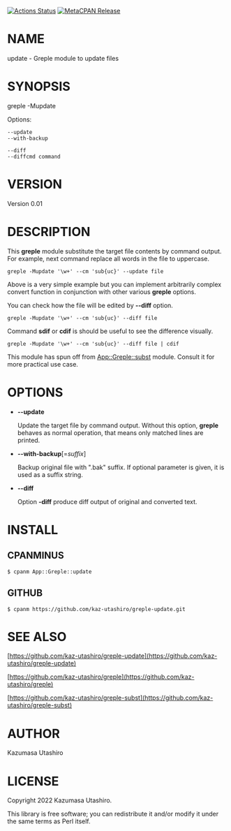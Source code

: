 [![Actions Status](https://github.com/kaz-utashiro/greple-update/workflows/test/badge.svg)](https://github.com/kaz-utashiro/greple-update/actions) [![MetaCPAN Release](https://badge.fury.io/pl/App-Greple-update.svg)](https://metacpan.org/release/App-Greple-update)
# NAME

update - Greple module to update files

# SYNOPSIS

greple -Mupdate

Options:

    --update
    --with-backup

    --diff
    --diffcmd command

# VERSION

Version 0.01

# DESCRIPTION

This **greple** module substitute the target file contents by command
output.  For example, next command replace all words in the file to
uppercase.

    greple -Mupdate '\w+' --cm 'sub{uc}' --update file

Above is a very simple example but you can implement arbitrarily
complex convert function in conjunction with other various **greple**
options.

You can check how the file will be edited by **--diff** option.

    greple -Mupdate '\w+' --cm 'sub{uc}' --diff file

Command **sdif** or **cdif** is should be useful to see the difference
visually.

    greple -Mupdate '\w+' --cm 'sub{uc}' --diff file | cdif

This module has spun off from [App::Greple::subst](https://metacpan.org/pod/App%3A%3AGreple%3A%3Asubst) module.  Consult
it for more practical use case.

# OPTIONS

- **--update**

    Update the target file by command output.  Without this option,
    **greple** behaves as normal operation, that means only matched lines
    are printed.

- **--with-backup**\[=_suffix_\]

    Backup original file with ".bak" suffix.  If optional parameter is
    given, it is used as a suffix string.

- **--diff**

    Option **-diff** produce diff output of original and converted text.

# INSTALL

## CPANMINUS

    $ cpanm App::Greple::update

## GITHUB

    $ cpanm https://github.com/kaz-utashiro/greple-update.git

# SEE ALSO

[https://github.com/kaz-utashiro/greple-update](https://github.com/kaz-utashiro/greple-update)

[https://github.com/kaz-utashiro/greple](https://github.com/kaz-utashiro/greple)

[https://github.com/kaz-utashiro/greple-subst](https://github.com/kaz-utashiro/greple-subst)

# AUTHOR

Kazumasa Utashiro

# LICENSE

Copyright 2022 Kazumasa Utashiro.

This library is free software; you can redistribute it and/or modify
it under the same terms as Perl itself.
